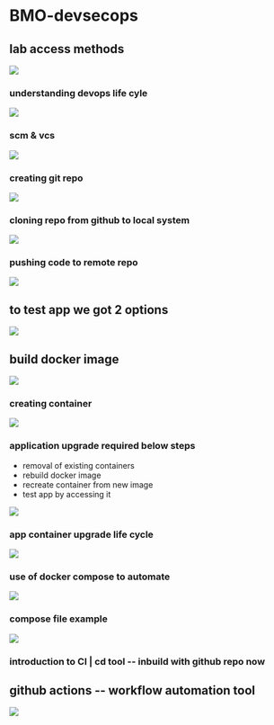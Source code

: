 # BMO-devsecops

## lab access methods

<img src="lab1.png">

### understanding devops life cyle 

<img src="devops1.png">

### scm & vcs 

<img src="scm1.png">

### creating git repo

<img src="scm2.png">

### cloning repo from github to local system 

<img src="clone.png">

### pushing code to remote repo 

<img src="push.png">

## to test app we got 2 options 

<img src="ops.png">

## build docker image 

<img src="build1.png">

### creating container 

<img src="run1.png">

### application upgrade required below steps

- removal of existing containers
- rebuild docker image
- recreate container from new image 
- test app by accessing it 

<img src="upgrade.png">

### app container upgrade life cycle 

<img src="appc.png">

### use of docker compose to automate

<img src="compose.png">

### compose file example 

<img src="compose1.png">

### introduction to CI | cd tool -- inbuild with github repo now 
## github actions -- workflow automation tool 

<img src="action1.png">








